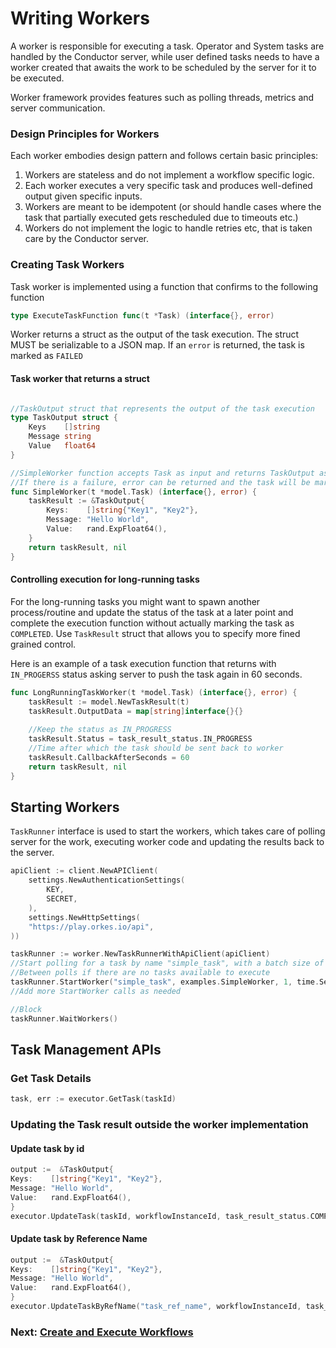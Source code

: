 # Writing Workers

A worker is responsible for executing a task. 
Operator and System tasks are handled by the Conductor server, while user defined tasks needs to have a worker created that awaits the work to be scheduled by the server for it to be executed.

Worker framework provides features such as polling threads, metrics and server communication.

### Design Principles for Workers
Each worker embodies design pattern and follows certain basic principles:

1. Workers are stateless and do not implement a workflow specific logic. 
2. Each worker executes a very specific task and produces well-defined output given specific inputs. 
3. Workers are meant to be idempotent (or should handle cases where the task that partially executed gets rescheduled due to timeouts etc.)
4. Workers do not implement the logic to handle retries etc, that is taken care by the Conductor server.

### Creating Task Workers
Task worker is implemented using a function that confirms to the following function
```go
type ExecuteTaskFunction func(t *Task) (interface{}, error)
```

Worker returns a struct as the output of the task execution.  The struct MUST be serializable to a JSON map.
If an `error` is returned, the task is marked as `FAILED`

#### Task worker that returns a struct

```go

//TaskOutput struct that represents the output of the task execution
type TaskOutput struct {
    Keys    []string
    Message string
    Value   float64
}

//SimpleWorker function accepts Task as input and returns TaskOutput as result
//If there is a failure, error can be returned and the task will be marked as FAILED
func SimpleWorker(t *model.Task) (interface{}, error) {
    taskResult := &TaskOutput{
        Keys:    []string{"Key1", "Key2"},
        Message: "Hello World",
        Value:   rand.ExpFloat64(),
    }
    return taskResult, nil
}
```

#### Controlling execution for long-running tasks
For the long-running tasks you might want to spawn another process/routine and update the status of the task at a later point and complete the
execution function without actually marking the task as `COMPLETED`.  Use `TaskResult` struct that allows you to specify more fined grained control.

Here is an example of a task execution function that returns with `IN_PROGERSS` status asking server to push the task again in 60 seconds.
```go
func LongRunningTaskWorker(t *model.Task) (interface{}, error) {
	taskResult := model.NewTaskResult(t)
	taskResult.OutputData = map[string]interface{}{}
    
	//Keep the status as IN_PROGRESS
	taskResult.Status = task_result_status.IN_PROGRESS
	//Time after which the task should be sent back to worker
	taskResult.CallbackAfterSeconds = 60
	return taskResult, nil
}
```

## Starting Workers
`TaskRunner` interface is used to start the workers, which takes care of polling server for the work, executing worker code and updating the results back to the server.

```go
apiClient := client.NewAPIClient(
    settings.NewAuthenticationSettings(
        KEY,
        SECRET,
    ),
    settings.NewHttpSettings(
    "https://play.orkes.io/api",
))

taskRunner := worker.NewTaskRunnerWithApiClient(apiClient)
//Start polling for a task by name "simple_task", with a batch size of 1 and 1 second interval
//Between polls if there are no tasks available to execute
taskRunner.StartWorker("simple_task", examples.SimpleWorker, 1, time.Second*1)
//Add more StartWorker calls as needed

//Block
taskRunner.WaitWorkers()
```

## Task Management APIs

### Get Task Details
```go
task, err := executor.GetTask(taskId)
```

### Updating the Task result outside the worker implementation
#### Update task by id
```go
output :=  &TaskOutput{
Keys:    []string{"Key1", "Key2"},
Message: "Hello World",
Value:   rand.ExpFloat64(),
}
executor.UpdateTask(taskId, workflowInstanceId, task_result_status.COMPLETED, ouptut)
```

#### Update task by Reference Name
```go
output :=  &TaskOutput{
Keys:    []string{"Key1", "Key2"},
Message: "Hello World",
Value:   rand.ExpFloat64(),
}
executor.UpdateTaskByRefName("task_ref_name", workflowInstanceId, task_result_status.COMPLETED, ouptut)
```

### Next: [Create and Execute Workflows](workflow_sdk.md)